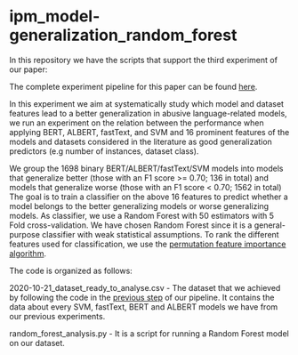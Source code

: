 # ipm_model-generalization_random_forest

In this repository we have the scripts that support the third experiment of our paper:

The complete experiment pipeline for this paper can be found [here](https://github.com/paulafortuna/IP-M_abusive_models_generalize).

In this experiment we aim at systematically study which model and dataset features lead to a better generalization in abusive language-related models, we run an experiment on the relation between the performance when applying BERT, ALBERT, fastText, and SVM and 16 prominent features of the models and datasets considered in the literature as good generalization predictors (e.g number of instances, dataset class). 

We group the 1698 binary BERT/ALBERT/fastText/SVM  models into models that generalize better (those with an F1 score >= 0.70; 136 in total) and models that generalize worse (those with an F1 score < 0.70; 1562 in total) The goal is to train a classifier on the above 16 features to predict whether a model belongs to the better generalizing models or worse generalizing models. As classifier, we use a Random Forest with 50 estimators with 5 Fold cross-validation. We have chosen Random Forest since it is a general-purpose classifier with weak statistical assumptions. To rank the different features used for classification, we use the [permutation feature importance algorithm](https://explained.ai/rf-importance/index.html). 

The code is organized as follows:

2020-10-21_dataset_ready_to_analyse.csv - The dataset that we achieved by following the code in the [previous step](https://github.com/paulafortuna/ipm_models_dataset_plot_preparation) of our pipeline. It contains the data about every SVM, fastText, BERT and ALBERT models we have from our previous experiments. 

random_forest_analysis.py  - It is a script for running a Random Forest model on our dataset.
